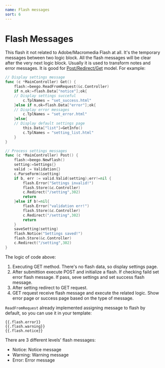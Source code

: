 ```yaml
---
name: Flash messages
sort: 6
---
```


# Flash Messages
This flash it not related to Adobe/Macromedia Flash at all. It's the temporary messages between two logic block. All the flash messages will be clear after the very next logic block. Usually it is used to transform notes and error messages. It is good for [Post/Redirect/Get](http://en.wikipedia.org/wiki/Post/Redirect/Get) model. For example:

```go
// Display settings message
func (c *MainController) Get() {
	flash:=beego.ReadFromRequest(&c.Controller)
	if n,ok:=flash.Data["notice"];ok{
    // Display settings succeful
		c.TplNames = "set_success.html"
	}else if n,ok=flash.Data["error"];ok{
    // Display error messages
		c.TplNames = "set_error.html"
	}else{
    // Display default settings page
		this.Data["list"]=GetInfo()
		c.TplNames = "setting_list.html"
	}
}

// Process settings messages
func (c *MainController) Post() {
	flash:=beego.NewFlash()
	setting:=Settings{}
	valid := Validation{}
	c.ParseForm(&setting)
	if b, err := valid.Valid(setting);err!=nil {
		flash.Error("Settings invalid!")
		flash.Store(&c.Controller)
		c.Redirect("/setting",302)
		return
	}else if b!=nil{
		flash.Error("validation err!")
		flash.Store(&c.Controller)
		c.Redirect("/setting",302)
		return
	}	
	saveSetting(setting)
	flash.Notice("Settings saved!")
	flash.Store(&c.Controller)
	c.Redirect("/setting",302)
}
```

The logic of code above:

1. Executing GET method. There's no flash data, so display settings page.
2. After submittion execute POST and initialize a flash. If checking faild set error flash message. If pass, seve settings and set success flash message.
3. After setting redirect to GET request.
4. GET request receive flash message and execute the related logic. Show error page or success page based on the type of message.

`ReadFromRequest` already implemented assigning message to flash by default, so you can use it in your template:

	{{.flash.error}}
	{{.flash.warning}}
	{{.flash.notice}}
	
There are 3 different levels' flash messages:

* Notice: Notice message
* Warning: Warning message
* Error: Error message
